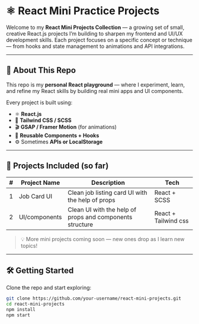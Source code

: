 # ⚛️ React Mini Practice Projects

Welcome to my **React Mini Projects Collection** — a growing set of small, creative React.js projects I’m building to sharpen my frontend and UI/UX development skills. Each project focuses on a specific concept or technique — from hooks and state management to animations and API integrations.

---

## 🚀 About This Repo

This repo is my **personal React playground** — where I experiment, learn, and refine my React skills by building real mini apps and UI components.

Every project is built using:
- ⚛️ **React.js**
- 💨 **Tailwind CSS / SCSS**
- 🎬 **GSAP / Framer Motion** (for animations)
- 🔄 **Reusable Components + Hooks**
- ⚙️ Sometimes **APIs or LocalStorage**

---

## 🧩 Projects Included (so far)

| # | Project Name | Description | Tech |
|---|---------------|--------------|------|
| 1 | Job Card UI | Clean job listing card UI with the help of props | React + SCSS |
| 2 | UI/components | Clean UI with the help of props and components structure | React + Tailwind css |

> 💡 More mini projects coming soon — new ones drop as I learn new topics!

---

## 🛠️ Getting Started

Clone the repo and start exploring:

```bash
git clone https://github.com/your-username/react-mini-projects.git
cd react-mini-projects
npm install
npm start

